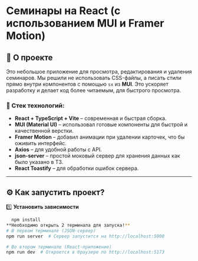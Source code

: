 # Семинары на React (с использованием MUI и Framer Motion)

## 📌 О проекте
Это небольшое приложение для просмотра, редактирования и удаления семинаров. Мы решили не использовать CSS-файлы, а писать стили прямо внутри компонентов с помощью `sx` из **MUI**. Это ускоряет разработку и делает код более читаемым, для быстрого просмотра.

### 🚀 Стек технологий:
- **React + TypeScript + Vite** – современная и быстрая сборка.
- **MUI (Material UI)** – использовал готовые компоненты для быстрой и качественной верстки.
- **Framer Motion** – добавил анимации при удалении карточек, что бы оживить интерфейс.
- **Axios** – для удобной работы с API.
- **json-server** – простой моковый сервер для хранения данных как было указано в ТЗ.
- **React Toastify** – для обработки ошибок сервера.

---

## ⚙️ Как запустить проект?

1️⃣ **Установить зависимости**  
```sh
  npm install
**Необходимо открыть 2 терминала для запуска!**
# В первом терминале (JSON-сервер)
npm run server  # Сервер запустится на http://localhost:5000

# Во втором терминале (React-приложение)
npm run dev  # Откроется в браузере по http://localhost:5173